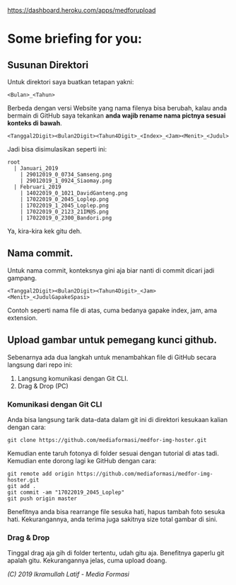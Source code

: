 https://dashboard.heroku.com/apps/medforupload
# Some briefing for you:

## Susunan Direktori
Untuk direktori saya buatkan tetapan yakni:
```
<Bulan>_<Tahun>
```
Berbeda dengan versi Website yang nama filenya bisa berubah, kalau anda bermain di GitHub saya tekankan **anda wajib rename nama pictnya sesuai konteks di bawah**. 
```
<Tanggal2Digit><Bulan2Digit><Tahun4Digit>_<Index>_<Jam><Menit>_<Judul>
```
Jadi bisa disimulasikan seperti ini:
```
root
  | Januari_2019
    | 29012019_0_0734_Samseng.png
    | 29012019_1_0924_Siaomay.png
  | Februari_2019
    | 14022019_0_1021_DavidGanteng.png
    | 17022019_0_2045_Loplep.png
    | 17022019_1_2045_Loplep.png
    | 17022019_0_2123_21IM@S.png
    | 17022019_0_2300_Bandori.png
```
Ya, kira-kira kek gitu deh.

## Nama commit.
Untuk nama commit, konteksnya gini aja biar nanti di commit dicari jadi gampang.
```
<Tanggal2Digit><Bulan2Digit><Tahun4Digit>_<Jam><Menit>_<JudulGapakeSpasi>
```
Contoh seperti nama file di atas, cuma bedanya gapake index, jam, ama extension.

## Upload gambar untuk pemegang kunci github.
Sebenarnya ada dua langkah untuk menambahkan file di GitHub secara langsung dari repo ini:
1. Langsung komunikasi dengan Git CLI.
2. Drag & Drop (PC)

### Komunikasi dengan Git CLI
Anda bisa langsung tarik data-data dalam git ini di direktori kesukaan kalian dengan cara:
```git
git clone https://github.com/mediaformasi/medfor-img-hoster.git
```
Kemudian ente taruh fotonya di folder sesuai dengan tutorial di atas tadi. Kemudian ente dorong lagi ke GitHub dengan cara:
```git
git remote add origin https://github.com/mediaformasi/medfor-img-hoster.git
git add .
git commit -am "17022019_2045_Loplep"
git push origin master
```
Benefitnya anda bisa rearrange file sesuka hati, hapus tambah foto sesuka hati.
Kekurangannya, anda terima juga sakitnya size total gambar di sini.

### Drag & Drop
Tinggal drag aja gih di folder tertentu, udah gitu aja.
Benefitnya gaperlu git apalah gitu.
Kekurangannya jelas, cuma upload doang.

*(C) 2019 Ikramullah Latif - Media Formasi*
